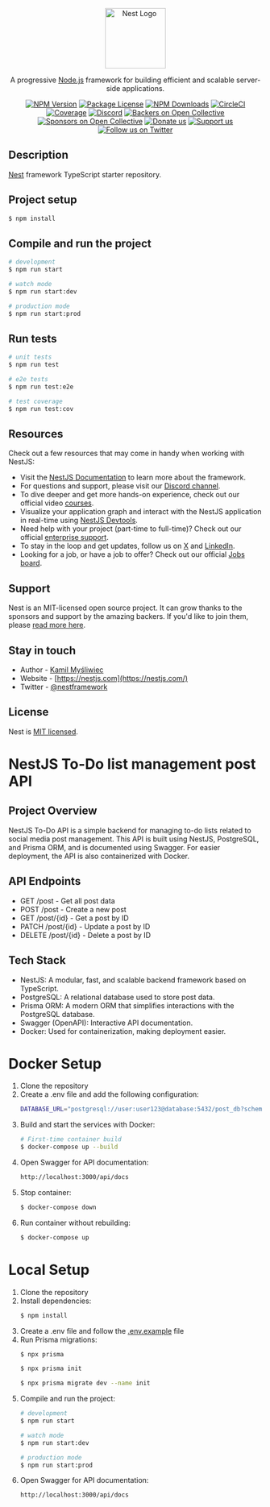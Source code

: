 <p align="center">
  <a href="http://nestjs.com/" target="blank"><img src="https://nestjs.com/img/logo-small.svg" width="120" alt="Nest Logo" /></a>
</p>

[circleci-image]: https://img.shields.io/circleci/build/github/nestjs/nest/master?token=abc123def456
[circleci-url]: https://circleci.com/gh/nestjs/nest

  <p align="center">A progressive <a href="http://nodejs.org" target="_blank">Node.js</a> framework for building efficient and scalable server-side applications.</p>
    <p align="center">
<a href="https://www.npmjs.com/~nestjscore" target="_blank"><img src="https://img.shields.io/npm/v/@nestjs/core.svg" alt="NPM Version" /></a>
<a href="https://www.npmjs.com/~nestjscore" target="_blank"><img src="https://img.shields.io/npm/l/@nestjs/core.svg" alt="Package License" /></a>
<a href="https://www.npmjs.com/~nestjscore" target="_blank"><img src="https://img.shields.io/npm/dm/@nestjs/common.svg" alt="NPM Downloads" /></a>
<a href="https://circleci.com/gh/nestjs/nest" target="_blank"><img src="https://img.shields.io/circleci/build/github/nestjs/nest/master" alt="CircleCI" /></a>
<a href="https://coveralls.io/github/nestjs/nest?branch=master" target="_blank"><img src="https://coveralls.io/repos/github/nestjs/nest/badge.svg?branch=master#9" alt="Coverage" /></a>
<a href="https://discord.gg/G7Qnnhy" target="_blank"><img src="https://img.shields.io/badge/discord-online-brightgreen.svg" alt="Discord"/></a>
<a href="https://opencollective.com/nest#backer" target="_blank"><img src="https://opencollective.com/nest/backers/badge.svg" alt="Backers on Open Collective" /></a>
<a href="https://opencollective.com/nest#sponsor" target="_blank"><img src="https://opencollective.com/nest/sponsors/badge.svg" alt="Sponsors on Open Collective" /></a>
  <a href="https://paypal.me/kamilmysliwiec" target="_blank"><img src="https://img.shields.io/badge/Donate-PayPal-ff3f59.svg" alt="Donate us"/></a>
    <a href="https://opencollective.com/nest#sponsor"  target="_blank"><img src="https://img.shields.io/badge/Support%20us-Open%20Collective-41B883.svg" alt="Support us"></a>
  <a href="https://twitter.com/nestframework" target="_blank"><img src="https://img.shields.io/twitter/follow/nestframework.svg?style=social&label=Follow" alt="Follow us on Twitter"></a>
</p>
  <!--[![Backers on Open Collective](https://opencollective.com/nest/backers/badge.svg)](https://opencollective.com/nest#backer)
  [![Sponsors on Open Collective](https://opencollective.com/nest/sponsors/badge.svg)](https://opencollective.com/nest#sponsor)-->

## Description

[Nest](https://github.com/nestjs/nest) framework TypeScript starter repository.

## Project setup

```bash
$ npm install
```

## Compile and run the project

```bash
# development
$ npm run start

# watch mode
$ npm run start:dev

# production mode
$ npm run start:prod
```

## Run tests

```bash
# unit tests
$ npm run test

# e2e tests
$ npm run test:e2e

# test coverage
$ npm run test:cov
```

## Resources

Check out a few resources that may come in handy when working with NestJS:

- Visit the [NestJS Documentation](https://docs.nestjs.com) to learn more about the framework.
- For questions and support, please visit our [Discord channel](https://discord.gg/G7Qnnhy).
- To dive deeper and get more hands-on experience, check out our official video [courses](https://courses.nestjs.com/).
- Visualize your application graph and interact with the NestJS application in real-time using [NestJS Devtools](https://devtools.nestjs.com).
- Need help with your project (part-time to full-time)? Check out our official [enterprise support](https://enterprise.nestjs.com).
- To stay in the loop and get updates, follow us on [X](https://x.com/nestframework) and [LinkedIn](https://linkedin.com/company/nestjs).
- Looking for a job, or have a job to offer? Check out our official [Jobs board](https://jobs.nestjs.com).

## Support

Nest is an MIT-licensed open source project. It can grow thanks to the sponsors and support by the amazing backers. If you'd like to join them, please [read more here](https://docs.nestjs.com/support).

## Stay in touch

- Author - [Kamil Myśliwiec](https://twitter.com/kammysliwiec)
- Website - [https://nestjs.com](https://nestjs.com/)
- Twitter - [@nestframework](https://twitter.com/nestframework)

## License

Nest is [MIT licensed](https://github.com/nestjs/nest/blob/master/LICENSE). 


# NestJS To-Do list management post API

## Project Overview
NestJS To-Do API is a simple backend for managing to-do lists related to social media post management. This API is built using NestJS, PostgreSQL, and Prisma ORM, and is documented using Swagger. For easier deployment, the API is also containerized with Docker.

## API Endpoints
- GET /post - Get all post data
- POST /post - Create a new post
- GET /post/{id} - Get a post by ID
- PATCH /post/{id} - Update a post by ID
- DELETE /post/{id} - Delete a post by ID


## Tech Stack
- NestJS: A modular, fast, and scalable backend framework based on TypeScript.
- PostgreSQL: A relational database used to store post data.
- Prisma ORM: A modern ORM that simplifies interactions with the PostgreSQL database.
- Swagger (OpenAPI): Interactive API documentation.
- Docker: Used for containerization, making deployment easier. 



# Docker Setup
1. Clone the repository
2. Create a .env file and add the following configuration:
    ```bash
    DATABASE_URL="postgresql://user:user123@database:5432/post_db?schema=public"
    ```
3. Build and start the services with Docker:
    ```bash
    # First-time container build
    $ docker-compose up --build
    ``` 
4. Open Swagger for API documentation:
    ```bash
    http://localhost:3000/api/docs
    ``` 
5. Stop container:
    ```bash
    $ docker-compose down
    ``` 
6. Run container without rebuilding:
    ```bash
    $ docker-compose up
    ``` 


# Local Setup
1. Clone the repository
2. Install dependencies:
    ```bash 
    $ npm install
    ``` 
3. Create a .env file and follow the [.env.example]() file
4. Run Prisma migrations:
    ```bash 
    $ npx prisma
    ``` 
    ```bash 
    $ npx prisma init
    ```
    ```bash 
    $ npx prisma migrate dev --name init
    ```
5. Compile and run the project:
    ```bash
    # development
    $ npm run start

    # watch mode
    $ npm run start:dev

    # production mode
    $ npm run start:prod
    ```
6. Open Swagger for API documentation:
    ```bash
    http://localhost:3000/api/docs
    ``` 
  
